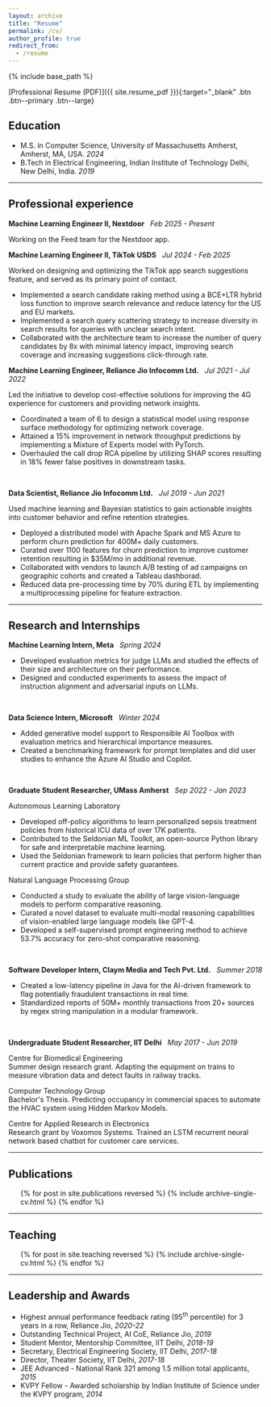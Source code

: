 ```yaml
---
layout: archive
title: "Resume"
permalink: /cv/
author_profile: true
redirect_from:
  - /resume
---
```


{% include base_path %}

[Professional Resume (PDF)]({{ site.resume_pdf }}){:target="_blank" .btn .btn--primary .btn--large}

## Education

* M.S. in Computer Science, University of Massachusetts Amherst, Amherst, MA, USA. *2024*
* B.Tech in Electrical Engineering, Indian Institute of Technology Delhi, New Delhi, India. *2019* 

---

## Professional experience

**Machine Learning Engineer II, Nextdoor**&nbsp;&nbsp;&nbsp;*Feb 2025 - Present*

Working on the Feed team for the Nextdoor app.

**Machine Learning Engineer II, TikTok USDS**&nbsp;&nbsp;&nbsp;*Jul 2024 - Feb 2025*

Worked on designing and optimizing the TikTok app search suggestions feature, and served as its primary point of contact.

* Implemented a search candidate raking method using a BCE+LTR hybrid loss function to improve search relevance and reduce latency for the US and EU markets.
* Implemented a search query scattering strategy to increase diversity in search results for queries with unclear search intent.
* Collaborated with the architecture team to increase the number of query candidates by 8x with minimal latency impact, improving search coverage and increasing suggestions click-through rate.

**Machine Learning Engineer, Reliance Jio Infocomm Ltd.**&nbsp;&nbsp;&nbsp;*Jul 2021 - Jul 2022*

Led the initiative to develop cost-effective solutions for improving the 4G experience for customers and providing network insights.
    
* Coordinated a team of 6 to design a statistical model using response surface methodology for optimizing network coverage.
* Attained a 15% improvement in network throughput predictions by implementing a Mixture of Experts model with PyTorch.
* Overhauled the call drop RCA pipeline by utilizing SHAP scores resulting in 18% fewer false positives in downstream tasks.

<br>

**Data Scientist, Reliance Jio Infocomm Ltd.**&nbsp;&nbsp;&nbsp;*Jul 2019 - Jun 2021*

Used machine learning and Bayesian statistics to gain actionable insights into customer behavior and refine retention strategies. 

* Deployed a distributed model with Apache Spark and MS Azure to perform churn prediction for 400M+ daily customers.
* Curated over 1100 features for churn prediction to improve customer retention resulting in $35M/mo in additional revenue.
* Collaborated with vendors to launch A/B testing of ad campaigns on geographic cohorts and created a Tableau dashborad.
* Reduced data pre-processing time by 70% during ETL by implementing a multiprocessing pipeline for feature extraction.

---

## Research and Internships
**Machine Learning Intern, Meta**&nbsp;&nbsp;&nbsp;*Spring 2024*

* Developed evaluation metrics for judge LLMs and studied the effects of their size and architecture on their performance.
* Designed and conducted experiments to assess the impact of instruction alignment and adversarial inputs on LLMs.

<br>

**Data Science Intern, Microsoft**&nbsp;&nbsp;&nbsp;*Winter 2024*

* Added generative model support to Responsible AI Toolbox with evaluation metrics and hierarchical importance measures.
* Created a benchmarking framework for prompt templates and did user studies to enhance the Azure AI Studio and Copilot.

<br>

**Graduate Student Researcher, UMass Amherst**&nbsp;&nbsp;&nbsp;*Sep 2022 - Jan 2023*

Autonomous Learning Laboratory
  * Developed off-policy algorithms to learn personalized sepsis treatment policies from historical ICU data of over 17K patients. 
  * Contributed to the Seldonian ML Toolkit, an open-source Python library for safe and interpretable machine learning.
  * Used the Seldonian framework to learn policies that perform higher than current practice and provide safety guarantees.

Natural Language Processing Group
  
  * Conducted a study to evaluate the ability of large vision-language models to perform comparative reasoning.
  * Curated a novel dataset to evaluate multi-modal reasoning capabilities of vision-enabled large language models like GPT-4.
  * Developed a self-supervised prompt engineering method to achieve 53.7% accuracy for zero-shot comparative reasoning.

<br>

**Software Developer Intern, Claym Media and Tech Pvt. Ltd.**&nbsp;&nbsp;&nbsp;*Summer 2018*

* Created a low-latency pipeline in Java for the AI-driven framework to flag potentially fraudulent transactions in real time.
* Standardized reports of 50M+ monthly transactions from 20+ sources by regex string manipulation in a modular framework. 

<br>

**Undergraduate Student Researcher, IIT Delhi**&nbsp;&nbsp;&nbsp;*May 2017 - Jun 2019*
  
Centre for Biomedical Engineering \
Summer design research grant. Adapting the equipment on trains to measure vibration data and detect faults in railway tracks.

Computer Technology Group \
Bachelor's Thesis. Predicting occupancy in commercial spaces to automate the HVAC system using Hidden Markov Models.

Centre for Applied Research in Electronics \
Research grant by Voxomos Systems. Trained an LSTM recurrent neural network based chatbot for customer care services.

---

## Publications

  <ul>{% for post in site.publications reversed %}
    {% include archive-single-cv.html %}
  {% endfor %}</ul>

---

## Teaching

  <ul>{% for post in site.teaching reversed %}
    {% include archive-single-cv.html %}
  {% endfor %}</ul>

---

## Leadership and Awards

* Highest annual performance feedback rating (95<sup>th</sup> percentile) for 3 years in a row, Reliance Jio, *2020-22*
* Outstanding Technical Project, AI CoE, Reliance Jio, *2019*
* Student Mentor, Mentorship Committee, IIT Delhi, *2018-19*
* Secretary, Electrical Engineering Society, IIT Delhi, *2017-18*
* Director, Theater Society, IIT Delhi, *2017-18*
* JEE Advanced - National Rank 321 among 1.5 million total applicants, *2015*
* KVPY Fellow - Awarded scholarship by Indian Institute of Science under the KVPY program, *2014*
